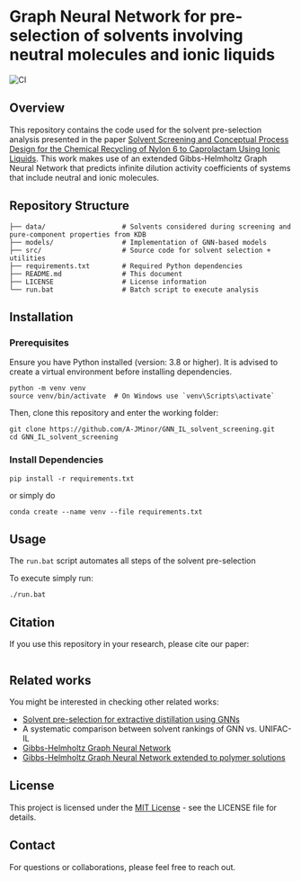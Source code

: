 # Graph Neural Network for pre-selection of solvents involving neutral molecules and ionic liquids

![CI](https://github.com/A-JMinor/GNN_IL_solvent_screening/actions/workflows/test.yml/badge.svg)


## Overview

This repository contains the code used for the solvent pre-selection analysis presented in the paper [Solvent Screening and Conceptual Process Design for the Chemical Recycling of Nylon 6 to Caprolactam Using Ionic Liquids](). This work makes use of an extended Gibbs-Helmholtz Graph Neural Network that predicts infinite dilution activity coefficients of systems that include neutral and ionic molecules.

## Repository Structure

```
├── data/                   # Solvents considered during screening and pure-component properties from KDB
├── models/                 # Implementation of GNN-based models
├── src/                    # Source code for solvent selection + utilities
├── requirements.txt        # Required Python dependencies
├── README.md               # This document
├── LICENSE                 # License information
└── run.bat                 # Batch script to execute analysis
```

## Installation

### Prerequisites

Ensure you have Python installed (version: 3.8 or higher). It is advised to create a virtual environment before installing dependencies.

```
python -m venv venv
source venv/bin/activate  # On Windows use `venv\Scripts\activate`
```

Then, clone this repository and enter the working folder:

```
git clone https://github.com/A-JMinor/GNN_IL_solvent_screening.git
cd GNN_IL_solvent_screening
```

### Install Dependencies

```
pip install -r requirements.txt
```

or simply do

```
conda create --name venv --file requirements.txt
```

## Usage

The `run.bat` script automates all steps of the solvent pre-selection

To execute simply run:

```
./run.bat
```

## Citation

If you use this repository in your research, please cite our paper:

```

```

## Related works

You might be interested in checking other related works:
- [Solvent pre-selection for extractive distillation using GNNs](https://doi.org/10.1016/B978-0-443-15274-0.50324-3)
- A systematic comparison between solvent rankings of GNN vs. UNIFAC-IL
- [Gibbs-Helmholtz Graph Neural Network](https://doi.org/10.1039/D2DD00142J)
- [Gibbs-Helmholtz Graph Neural Network extended to polymer solutions](https://doi.org/10.1021/acs.jpca.3c05892)



## License

This project is licensed under the [MIT License](https://github.com/A-JMinor/GNN_IL_solvent_screening/blob/main/LICENSE) - see the LICENSE file for details.

## Contact

For questions or collaborations, please feel free to reach out.